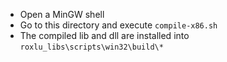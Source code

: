 
 * Open a MinGW shell
 * Go to this directory and execute `compile-x86.sh`
 * The compiled lib and dll are installed into `roxlu_libs\scripts\win32\build\*`